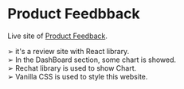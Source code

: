 # Product Feedbback

Live site of [Product Feedback](https://chimerical-panda-86bc82.netlify.app/home).

 ➢ it's a review site with React library. <br />
 ➢ In the DashBoard section, some chart is showed. <br />
 ➢ Rechat library is used to show Chart.<br />
 ➢ Vanilla CSS is used to style this website.
